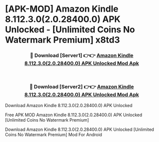 # [APK-MOD] Amazon Kindle 8.112.3.0(2.0.28400.0) APK Unlocked - [Unlimited Coins No Watermark Premium] x8td3



<div align="center">
<h3>🔴 Download [Server1] 👉👉 <a href="https://momento.my/?title=Amazon_Kindle_8.112.3.0(2.0.28400.0)_APK_Unlocked">Amazon Kindle 8.112.3.0(2.0.28400.0) APK Unlocked Mod Apk</a></h3><br>

<h3>🔴 Download [Server2] 👉👉 <a href="https://momento.my/?title=Amazon_Kindle_8.112.3.0(2.0.28400.0)_APK_Unlocked">Amazon Kindle 8.112.3.0(2.0.28400.0) APK Unlocked Mod Apk</a></h3>
</div>



Download Amazon Kindle 8.112.3.0(2.0.28400.0) APK Unlocked 

Free APK MOD Amazon Kindle 8.112.3.0(2.0.28400.0) APK Unlocked [Unlimited Coins No Watermark Premium]

Download Amazon Kindle 8.112.3.0(2.0.28400.0) APK Unlocked [Unlimited Coins No Watermark Premium] Mod For Android
